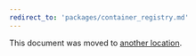 ```yaml
---
redirect_to: 'packages/container_registry.md'
---
```


This document was moved to [another location](packages/container_registry.md).

<!-- This redirect file can be deleted February 1, 2021, or later. -->
<!-- Before deletion, see: https://docs.gitlab.com/ee/development/documentation/#move-or-rename-a-page -->
